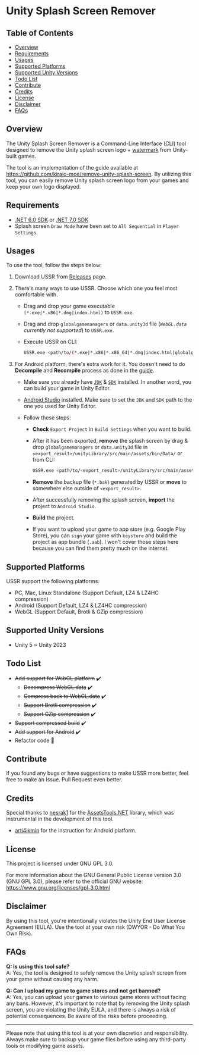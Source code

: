 # Unity Splash Screen Remover

## Table of Contents

- [Overview](#overview)
- [Requirements](#requirements)
- [Usages](#usages)
- [Supported Platforms](#supported-platforms)
- [Supported Unity Versions](#supported-unity-versions)
- [Todo List](#todo-list)
- [Contribute](#contribute)
- [Credits](#credits)
- [License](#license)
- [Disclaimer](#disclaimer)
- [FAQs](#faqs)

## Overview

The Unity Splash Screen Remover is a Command-Line Interface (CLI) tool designed to remove the Unity splash screen logo + [watermark](https://forum.unity.com/threads/i-am-using-personal-but-there-is-trial-version-water-mark-after-build.591610/#post-3975343) from Unity-built games.

The tool is an implementation of the guide available at <https://github.com/kiraio-moe/remove-unity-splash-screen>. By utilizing this tool, you can easily remove Unity splash screen logo from your games and keep your own logo displayed.

## Requirements

- [.NET 6.0 SDK](https://dotnet.microsoft.com/download/dotnet/6.0 ".NET 6.0 SDK") or [.NET 7.0 SDK](https://dotnet.microsoft.com/download/dotnet/7.0 ".NET 7.0 SDK")
- Splash screen `Draw Mode` have been set to `All Sequential` in `Player Settings`.

## Usages

To use the tool, follow the steps below:

1. Download USSR from [Releases](https://github.com/kiraio-moe/USSR/releases) page.
2. There's many ways to use USSR. Choose which one you feel most comfortable with.

    - Drag and drop your game executable `(*.exe|*.x86|*.dmg|index.html)` to `USSR.exe`.
    - Drag and drop `globalgamemanagers` or `data.unity3d` file (_`WebGL.data` currently not supported_) to `USSR.exe`.
    - Execute USSR on CLI:

        ```bash
        USSR.exe <path/to/(*.exe|*.x86|*.x86_64|*.dmg|index.html|globalgamemanagers|data.unity3d|WebGL.data)>
        ```

3. For Android platform, there's extra work for it. You doesn't need to do **Decompile** and **Recompile** process as done in the [guide](https://github.com/kiraio-moe/remove-unity-splash-screen "remove-unity-splash-screen guide").

    - Make sure you already have [`JDK`](https://www.openlogic.com/openjdk-downloads?field_java_parent_version_target_id=416&field_operating_system_target_id=All&field_architecture_target_id=All&field_java_package_target_id=All "OpenJDK") & [`SDK`](https://androidsdkoffline.blogspot.com/p/all-android-sdk-latest-stable-versions.html) installed. In another word, you can build your game in Unity Editor.
    - [Android Studio](https://developer.android.com/studio "Android Studio") installed. Make sure to set the `JDK` and `SDK` path to the one you used for Unity Editor.
    - Follow these steps:

      - **Check** `Export Project` in `Build Settings` when you want to build.
      - After it has been exported, **remove** the splash screen by drag & drop `globalgamemanagers` or `data.unity3d` file in `<export_result>/unityLibrary/src/main/assets/bin/Data/` or from CLI:

        ```bash
        USSR.exe <path/to/<export_result>/unityLibrary/src/main/assets/bin/Data/(globalgamemanagers|data.unity3d)>
        ```

      - **Remove** the backup file (`*.bak`) generated by USSR or **move** to somewhere else outside of `<export_result>`.

      - After successfully removing the splash screen, **import** the project to `Android Studio`.
      - **Build** the project.
      - If you want to upload your game to app store (e.g. Google Play Store), you can `sign` your game with `keystore` and build the project as app bundle (`.aab`). I won't cover those steps here because you can find them pretty much on the internet.

## Supported Platforms

USSR support the following platforms:

- PC, Mac, Linux Standalone (Support Default, LZ4 & LZ4HC compression)
- Android (Support Default, LZ4 & LZ4HC compression)
- WebGL (Support Default, Brotli & GZip compression)

## Supported Unity Versions

- Unity 5 ~ Unity 2023

## Todo List

- ~~Add support for WebGL platform~~ ✔️
  - ~~Decompress WebGL.data~~ ✔️
  - ~~Compress back to WebGL.data~~ ✔️
  - ~~Support Brotli compression~~ ✔️
  - ~~Support GZip compression~~ ✔️
- ~~Support compressed build~~ ✔️
- ~~Add support for Android~~ ✔️
- Refactor code 🚧

## Contribute

If you found any bugs or have suggestions to make USSR more better, feel free to make an Issue. Pull Request even better.

## Credits

Special thanks to [nesrak1](https://github.com/nesrak1) for the [AssetsTools.NET](https://github.com/nesrak1/AssetsTools.NET "AssetsTools.NET") library, which was instrumental in the development of this tool.

- [arti4ikmin](https://youtube.com/@arti4ikmin "arti4ikmin on YouTube") for the instruction for Android platform.

## License

This project is licensed under GNU GPL 3.0.

For more information about the GNU General Public License version 3.0 (GNU GPL 3.0), please refer to the official GNU website: <https://www.gnu.org/licenses/gpl-3.0.html>

## Disclaimer

By using this tool, you're intentionally violates the Unity End User License Agreement (EULA). Use the tool at your own risk (DWYOR - Do What You Own Risk).

## FAQs

**Q: Is using this tool safe?**  
A: Yes, the tool is designed to safely remove the Unity splash screen from your game without causing any harm.

**Q: Can I upload my game to game stores and not get banned?**  
A: Yes, you can upload your games to various game stores without facing any bans. However, it's important to note that by removing the Unity splash screen, you are violating the Unity EULA, and there is always a risk of potential consequences. Be aware of the risks before proceeding.

---

Please note that using this tool is at your own discretion and responsibility. Always make sure to backup your game files before using any third-party tools or modifying game assets.
